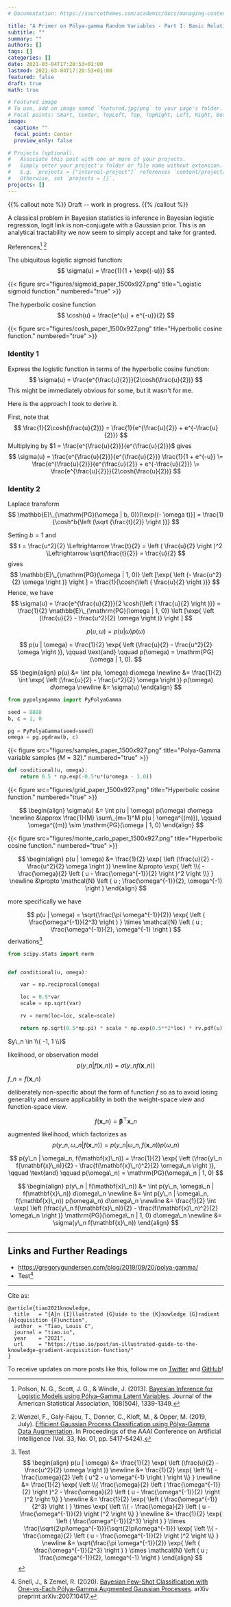 ```yaml
---
# Documentation: https://sourcethemes.com/academic/docs/managing-content/

title: "A Primer on Pólya-gamma Random Variables - Part I: Basic Relationships"
subtitle: ""
summary: ""
authors: []
tags: []
categories: []
date: 2021-03-04T17:20:53+01:00
lastmod: 2021-03-04T17:20:53+01:00
featured: false
draft: true
math: true

# Featured image
# To use, add an image named `featured.jpg/png` to your page's folder.
# Focal points: Smart, Center, TopLeft, Top, TopRight, Left, Right, BottomLeft, Bottom, BottomRight.
image:
  caption: ""
  focal_point: Center
  preview_only: false

# Projects (optional).
#   Associate this post with one or more of your projects.
#   Simply enter your project's folder or file name without extension.
#   E.g. `projects = ["internal-project"]` references `content/project/deep-learning/index.md`.
#   Otherwise, set `projects = []`.
projects: []
---
```


{{% callout note %}}
Draft -- work in progress.
{{% /callout %}}

A classical problem in Bayesian statistics is inference in Bayesian logistic 
regression, logit link is non-conjugate with a Gaussian prior. 
This is an analytical tractability we now seem to simply accept and take for 
granted.

References[^polson2013bayesian] [^wenzel2019efficient]

The ubiquitous logistic sigmoid function:
$$
\sigma(u) = \frac{1}{1 + \exp{(-u)}}
$$ 

{{< figure src="figures/sigmoid_paper_1500x927.png" title="Logistic sigmoid function." numbered="true" >}}

The hyperbolic cosine function
$$
\cosh(u) = \frac{e^{u} + e^{-u}}{2}
$$

{{< figure src="figures/cosh_paper_1500x927.png" title="Hyperbolic cosine function." numbered="true" >}}

### Identity 1

Express the logistic function in terms of the hyperbolic cosine function:
$$
\sigma(u) = \frac{e^{\frac{u}{2}}}{2\cosh(\frac{u}{2})}
$$ 
This might be immediately obvious for some, but it wasn't for me.

Here is the approach I took to derive it.

First, note that
$$
\frac{1}{2\cosh(\frac{u}{2})} = \frac{1}{e^{\frac{u}{2}} + e^{-\frac{u}{2}}} 
$$
Multiplying by $1 = \frac{e^{\frac{u}{2}}}{e^{\frac{u}{2}}}$ gives
$$
\sigma(u) = \frac{e^{\frac{u}{2}}}{e^{\frac{u}{2}}} \frac{1}{1 + e^{-u}} 
  \= \frac{e^{\frac{u}{2}}}{e^{\frac{u}{2}} + e^{-\frac{u}{2}}}
  \= \frac{e^{\frac{u}{2}}}{2\cosh(\frac{u}{2})}
$$ 

### Identity 2

Laplace transform
$$
\mathbb{E}\_{\mathrm{PG}(\omega | b, 0)}[\exp{(- \omega t)}] = \frac{1}{\cosh^b{\left (\sqrt {\frac{t}{2}} \right )}}
$$

Setting $b=1$ and
$$
t = \frac{u^2}{2}
\Leftrightarrow
\frac{t}{2} = \left ( \frac{u}{2} \right )^2
\Leftrightarrow
\sqrt{\frac{t}{2}} = \frac{u}{2} 
$$
gives
$$
\mathbb{E}\_{\mathrm{PG}(\omega | 1, 0)} 
\left [\exp{ \left (- \frac{u^2}{2} \omega \right )} \right ] = \frac{1}{\cosh{\left ( \frac{u}{2} \right )}}
$$
Hence, we have
$$
\sigma(u) = \frac{e^{\frac{u}{2}}}{2 \cosh{\left ( \frac{u}{2} \right )}} =
\frac{1}{2} \mathbb{E}\_{\mathrm{PG}(\omega | 1, 0)} 
\left [\exp{ \left (\frac{u}{2} - \frac{u^2}{2} \omega \right )} \right ] 
$$

$$
p(u, \omega) = p(u | \omega) p(\omega)
$$

$$
p(u | \omega) = \frac{1}{2} \exp{ \left (\frac{u}{2} - \frac{u^2}{2} \omega \right )},
\qquad
\text{and}
\qquad
p(\omega) = \mathrm{PG}(\omega | 1, 0).
$$

$$
\begin{align}
p(u) 
&= \int p(u, \omega) d\omega \newline
&= \frac{1}{2} \int \exp{ \left (\frac{u}{2} - \frac{u^2}{2} \omega \right )} p(\omega) d\omega \newline
&= \sigma(u)
\end{align}
$$

```python
from pypolyagamma import PyPolyaGamma

seed = 8888
b, c = 1, 0

pg = PyPolyaGamma(seed=seed)
omega = pg.pgdraw(b, c)
```

{{< figure src="figures/samples_paper_1500x927.png" title="Polya-Gamma variable samples ($M=32$)." numbered="true" >}}

```python
def conditional(u, omega):
    return 0.5 * np.exp(-0.5*u*(u*omega - 1.0))
```

{{< figure src="figures/grid_paper_1500x927.png" title="Hyperbolic cosine function." numbered="true" >}}

$$
\begin{align}
\sigma(u) 
&= \int p(u | \omega) p(\omega) d\omega \newline
&\approx \frac{1}{M} \sum\_{m=1}^M p(u | \omega^{(m)}),
\qquad
\omega^{(m)} \sim \mathrm{PG}(\omega | 1, 0)
\end{align}
$$

{{< figure src="figures/monte_carlo_paper_1500x927.png" title="Hyperbolic cosine function." numbered="true" >}}


$$
\begin{align}
p(u | \omega) 
&= \frac{1}{2} \exp{ \left (\frac{u}{2} - \frac{u^2}{2} \omega \right )} \newline
&\propto \exp{ \left \\{ - \frac{\omega}{2} \left ( u - \frac{\omega^{-1}}{2} \right )^2 \right \\} } \newline
&\propto \mathcal{N} \left ( u ; \frac{\omega^{-1}}{2}, \omega^{-1} \right )
\end{align}
$$

more specifically we have

$$
p(u | \omega) =
\sqrt{\frac{\pi \omega^{-1}}{2}} \exp{ \left ( \frac{\omega^{-1}}{2^3} \right ) } \times
\mathcal{N} \left ( u ; \frac{\omega^{-1}}{2}, \omega^{-1} \right )
$$
derivations[^fn1]


```python
from scipy.stats import norm


def conditional(u, omega):

    var = np.reciprocal(omega)

    loc = 0.5*var
    scale = np.sqrt(var)

    rv = norm(loc=loc, scale=scale)

    return np.sqrt(0.5*np.pi) * scale * np.exp(0.5**2*loc) * rv.pdf(u)
```


$y\_n \in \\{ -1, 1 \\}$

likelihood, or observation model
$$
p(y\_n | f(\mathbf{x}\_n)) = \sigma(y\_n f(\mathbf{x}\_n))
$$

$f\_n = f(\mathbf{x}\_n)$

deliberately non-specific about the form of function $f$ so as to avoid losing
generality and ensure applicability in both the weight-space view and 
function-space view.

$$
f(\mathbf{x}\_n) = \boldsymbol{\beta}^{\top} \mathbf{x}\_n
$$

augmented likelihood, which factorizes as
$$
p(y\_n, \omega\_n | f(\mathbf{x}\_n)) = p(y\_n | \omega\_n, f(\mathbf{x}\_n)) p(\omega\_n)
$$

$$
p(y\_n | \omega\_n, f(\mathbf{x}\_n)) = 
\frac{1}{2} 
\exp{ \left (\frac{y\_n f(\mathbf{x}\_n)}{2} - 
\frac{f(\mathbf{x}\_n)^2}{2} \omega\_n \right )}, 
\qquad 
\text{and}
\qquad 
p(\omega\_n) = \mathrm{PG}(\omega\_n | 1, 0)
$$


$$
\begin{align}
p(y\_n | f(\mathbf{x}\_n)) &=
\int p(y\_n, \omega\_n | f(\mathbf{x}\_n)) d\omega\_n \newline 
&= \int p(y\_n | \omega\_n, f(\mathbf{x}\_n)) p(\omega\_n) d\omega\_n \newline 
&= \frac{1}{2} \int \exp{ \left (\frac{y\_n f(\mathbf{x}\_n)}{2} - 
\frac{f(\mathbf{x}\_n)^2}{2} \omega\_n \right )} \mathrm{PG}(\omega\_n | 1, 0) d\omega\_n \newline
&= \sigma(y\_n f(\mathbf{x}\_n))
\end{align}
$$

---



## Links and Further Readings

- https://gregorygundersen.com/blog/2019/09/20/polya-gamma/
- Test[^snell2020bayesian]

---

Cite as:

```
@article{tiao2021knowledge,
  title   = "{A}n {I}llustrated {G}uide to the {K}nowledge {G}radient {A}cquisition {F}unction",
  author  = "Tiao, Louis C",
  journal = "tiao.io",
  year    = "2021",
  url     = "https://tiao.io/post/an-illustrated-guide-to-the-knowledge-gradient-acquisition-function/"
}
```

To receive updates on more posts like this, follow me on [Twitter] and [GitHub]!

[Twitter]: https://twitter.com/louistiao
[GitHub]: https://github.com/ltiao

[^polson2013bayesian]: Polson, N. G., Scott, J. G., & Windle, J. (2013). [Bayesian Inference for Logistic Models using Pólya–Gamma Latent Variables](https://arxiv.org/abs/1205.0310). Journal of the American Statistical Association, 108(504), 1339-1349.
[^wenzel2019efficient]: Wenzel, F., Galy-Fajou, T., Donner, C., Kloft, M., & Opper, M. (2019, July). [Efficient Gaussian Process Classification using Pòlya-Gamma Data Augmentation](https://arxiv.org/abs/1802.06383). In Proceedings of the AAAI Conference on Artificial Intelligence (Vol. 33, No. 01, pp. 5417-5424).
[^snell2020bayesian]: Snell, J., & Zemel, R. (2020). [Bayesian Few-Shot Classification with One-vs-Each Pólya-Gamma Augmented Gaussian Processes](https://arxiv.org/abs/2007.10417). arXiv preprint arXiv:2007.10417.

[^fn1]: Test
$$
\begin{align}
p(u | \omega) 
&= \frac{1}{2} \exp{ \left (\frac{u}{2} - \frac{u^2}{2} \omega \right )} \newline
&= \frac{1}{2} \exp{ \left \\{ - \frac{\omega}{2} \left ( u^2 - u \omega^{-1} \right ) \right \\} } \newline
&= \frac{1}{2} \exp{ \left \\{ \frac{\omega}{2} \left ( \frac{\omega^{-1}}{2} \right )^2 - \frac{\omega}{2} \left ( u - \frac{\omega^{-1}}{2} \right )^2 \right \\} } \newline
&= \frac{1}{2} \exp{ \left ( \frac{\omega^{-1}}{2^3} \right ) } \times 
\exp{ \left \\{ - \frac{\omega}{2} \left ( u - \frac{\omega^{-1}}{2} \right )^2 \right \\} } \newline
&= \frac{1}{2} \exp{ \left ( \frac{\omega^{-1}}{2^3} \right ) } \times 
\frac{\sqrt{2\pi\omega^{-1}}}{\sqrt{2\pi\omega^{-1}}} \exp{ \left \\{ - \frac{\omega}{2} \left ( u - \frac{\omega^{-1}}{2} \right )^2 \right \\} } \newline
&= \sqrt{\frac{\pi \omega^{-1}}{2}} \exp{ \left ( \frac{\omega^{-1}}{2^3} \right ) } \times 
\mathcal{N} \left ( u ; \frac{\omega^{-1}}{2}, \omega^{-1} \right )
\end{align}
$$
